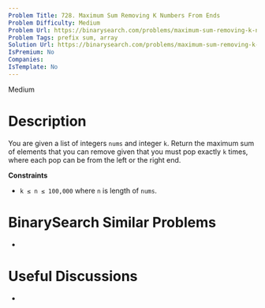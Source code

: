 ```yaml
---
Problem Title: 728. Maximum Sum Removing K Numbers From Ends
Problem Difficulty: Medium
Problem Url: https://binarysearch.com/problems/maximum-sum-removing-k-numbers-from-ends/
Problem Tags: prefix sum, array
Solution Url: https://binarysearch.com/problems/maximum-sum-removing-k-numbers-from-ends/solutions/
IsPremium: No
Companies: 
IsTemplate: No
---
```


<span style="color: ;">Medium</span>

# Description

You are given a list of integers `nums` and integer `k`. Return the maximum sum of elements that you can remove given that you must pop exactly `k` times, where each pop can be from the left or the right end.

**Constraints**
- `k ≤ n ≤ 100,000` where `n` is length of `nums`.


# BinarySearch Similar Problems

- []()

# Useful Discussions

- []()
